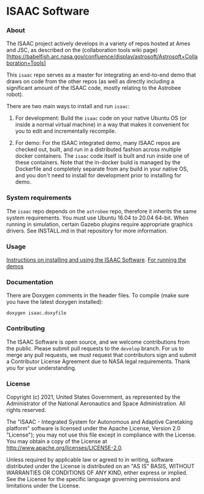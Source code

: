 # ISAAC Software

### About

The ISAAC project actively develops in a variety of repos hosted at
Ames and JSC, as described on the (collaboration tools wiki
page)[https://babelfish.arc.nasa.gov/confluence/display/astrosoft/Astrosoft+Collaboration+Tools]

This `isaac` repo serves as a master for integrating an end-to-end
demo that draws on code from the other repos (as well as directly
including a significant amount of the ISAAC code, mostly relating to
the Astrobee robot).

There are two main ways to install and run `isaac`:

1. For development: Build the `isaac` code on your native Ubuntu OS (or
   inside a normal virtual machine) in a way that makes it convenient
   for you to edit and incrementally recompile.

2. For demo: For the ISAAC integrated demo, many ISAAC repos are
   checked out, built, and run in a distributed fashion across
   multiple docker containers. The `isaac` code itself is built and
   run inside one of these containers. Note that the in-docker build
   is managed by the Dockerfile and completely separate from any build
   in your native OS, and you don't need to install for development
   prior to installing for demo.

### System requirements

The `isaac` repo depends on the `astrobee` repo, therefore it inherits
the same system requirements. You must use Ubuntu 16.04 to 20.04 64-bit. When
running in simulation, certain Gazebo plugins require appropriate
graphics drivers. See INSTALL.md in that repository for more
information.

### Usage

[Instructions on installing and using the ISAAC Software](INSTALL.md). [For running
the demos](DEMO_INSTALL.md)

### Documentation

There are Doxygen comments in the header files. To compile (make sure you have the latest doxygen installed):

    doxygen isaac.doxyfile

### Contributing

The ISAAC Software is open source, and we welcome contributions from the public.
Please submit pull requests to the `develop` branch. For us to merge any pull
requests, we must request that contributors sign and submit a Contributor License
Agreement due to NASA legal requirements. Thank you for your understanding.

### License

Copyright (c) 2021, United States Government, as represented by the
Administrator of the National Aeronautics and Space Administration.
All rights reserved.

The "ISAAC - Integrated System for Autonomous and Adaptive Caretaking
platform" software is licensed under the Apache License, Version 2.0
"License"); you may not use this file except in compliance with the License. You
may obtain a copy of the License at http://www.apache.org/licenses/LICENSE-2.0.

Unless required by applicable law or agreed to in writing, software distributed
under the License is distributed on an "AS IS" BASIS, WITHOUT WARRANTIES OR
CONDITIONS OF ANY KIND, either express or implied. See the License for the
specific language governing permissions and limitations under the License.
